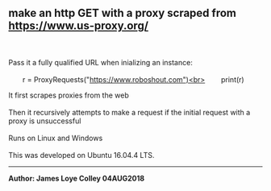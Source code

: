 ## make an http GET with a proxy scraped from https://www.us-proxy.org/
<br><br>
Pass it a fully qualified URL when inializing an instance:
<br><br>
&emsp;&emsp;r = ProxyRequests("https://www.roboshout.com")<br>
&emsp;&emsp;print(r)

It first scrapes proxies from the web
<br><br>
Then it recursively attempts to make a request if the initial request with a proxy is unsuccessful
<br><br>
Runs on Linux and Windows
<br><br>
This was developed on Ubuntu 16.04.4 LTS.
<hr>
<b>Author: James Loye Colley  04AUG2018</b>
